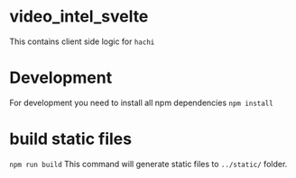# video_intel_svelte

This contains client side logic for `hachi`

# Development

For development you need to install all npm dependencies
`npm install`

# build static files
`npm run build`
This command will generate static files to `../static/` folder.